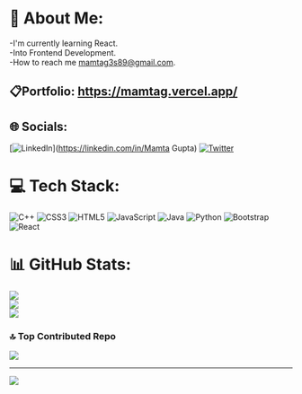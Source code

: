 # 💫 About Me:
-I'm currently learning React.<br>-Into Frontend Development.<br>-How to reach me mamtag3s89@gmail.com.

## 📋Portfolio: https://mamtag.vercel.app/

## 🌐 Socials:
[![LinkedIn](https://img.shields.io/badge/LinkedIn-%230077B5.svg?logo=linkedin&logoColor=white)](https://linkedin.com/in/Mamta Gupta) [![Twitter](https://img.shields.io/badge/Twitter-%231DA1F2.svg?logo=Twitter&logoColor=white)](https://twitter.com/@mamtag3s89) 

# 💻 Tech Stack:
![C++](https://img.shields.io/badge/c++-%2300599C.svg?style=for-the-badge&logo=c%2B%2B&logoColor=white) ![CSS3](https://img.shields.io/badge/css3-%231572B6.svg?style=for-the-badge&logo=css3&logoColor=white) ![HTML5](https://img.shields.io/badge/html5-%23E34F26.svg?style=for-the-badge&logo=html5&logoColor=white) ![JavaScript](https://img.shields.io/badge/javascript-%23323330.svg?style=for-the-badge&logo=javascript&logoColor=%23F7DF1E) ![Java](https://img.shields.io/badge/java-%23ED8B00.svg?style=for-the-badge&logo=java&logoColor=white) ![Python](https://img.shields.io/badge/python-3670A0?style=for-the-badge&logo=python&logoColor=ffdd54) ![Bootstrap](https://img.shields.io/badge/bootstrap-%23563D7C.svg?style=for-the-badge&logo=bootstrap&logoColor=white) ![React](https://img.shields.io/badge/react-%2320232a.svg?style=for-the-badge&logo=react&logoColor=%2361DAFB)
# 📊 GitHub Stats:
![](https://github-readme-stats.vercel.app/api?username=mamta137&theme=dark&hide_border=false&include_all_commits=false&count_private=false)<br/>
![](https://github-readme-streak-stats.herokuapp.com/?user=mamta137&theme=dark&hide_border=false)<br/>
![](https://github-readme-stats.vercel.app/api/top-langs/?username=mamta137&theme=dark&hide_border=false&include_all_commits=false&count_private=false&layout=compact)

### 🔝 Top Contributed Repo
![](https://github-contributor-stats.vercel.app/api?username=mamta137&limit=5&theme=dark&combine_all_yearly_contributions=true)

---
[![](https://visitcount.itsvg.in/api?id=mamta137&icon=0&color=0)](https://visitcount.itsvg.in)

<!-- Proudly created with GPRM ( https://gprm.itsvg.in ) -->
